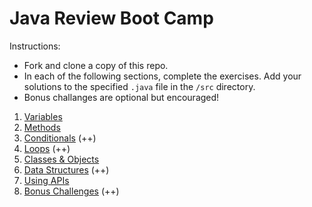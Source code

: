 # Java Review Boot Camp

Instructions:
  - Fork and clone a copy of this repo.
  - In each of the following sections, complete the exercises. Add your solutions to the specified `.java` file in the `/src` directory.
  - Bonus challanges are optional but encouraged!

1. [Variables](exercises/variables.md)
2. [Methods](exercises/methods.md)
3. [Conditionals](exercises/conditionals.md) (++)
4. [Loops](exercises/loops.md) (++)
5. [Classes & Objects](exercises/classesobjects.md)
6. [Data Structures](exercises/datastructures.md) (++)
7. [Using APIs](exercises/apis.md)
8. [Bonus Challenges](exercises/bonus.md) (++)
